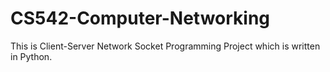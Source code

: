 # CS542-Computer-Networking

This is Client-Server Network Socket Programming Project which is written in Python. 
